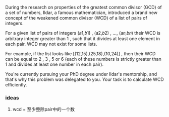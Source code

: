 During the research on properties of the greatest common divisor (GCD) of a set of numbers, Ildar, a famous
mathematician, introduced a brand new concept of the weakened common divisor (WCD) of a list of pairs of integers.

For a given list of pairs of integers (𝑎1,𝑏1)
, (𝑎2,𝑏2)
, ..., (𝑎𝑛,𝑏𝑛)
their WCD is arbitrary integer greater than 1
, such that it divides at least one element in each pair. WCD may not exist for some lists.

For example, if the list looks like [(12,15),(25,18),(10,24)]
, then their WCD can be equal to 2
, 3
, 5
or 6
(each of these numbers is strictly greater than 1
and divides at least one number in each pair).

You're currently pursuing your PhD degree under Ildar's mentorship, and that's why this problem was delegated to you.
Your task is to calculate WCD efficiently.

### ideas

1. wcd = 至少整除pair中的一个数